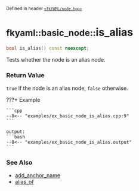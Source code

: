 <small>Defined in header [`<fkYAML/node.hpp>`](https://github.com/fktn-k/fkYAML/blob/develop/include/fkYAML/node.hpp)</small>

# <small>fkyaml::basic_node::</small>is_alias

```cpp
bool is_alias() const noexcept;
```

Tests whether the node is an alias node.  

### **Return Value**

`true` if the node is an alias node, `false` otherwise.  

???+ Example

    ```cpp
    --8<-- "examples/ex_basic_node_is_alias.cpp:9"
    ```

    output:
    ```bash
    --8<-- "examples/ex_basic_node_is_alias.output"
    ```

### **See Also**

* [add_anchor_name](add_anchor_name.md)
* [alias_of](alias_of.md)

